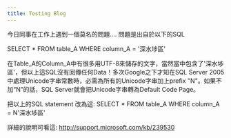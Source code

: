 ```yaml
---
title: Testing Blog
---
```


今日同事在工作上遇到一個莫名的問題....
問題是出自於以下的SQL

SELECT * FROM table_A WHERE column_A = '深水埗區'

在Table_A的Column_A中有很多用UTF-8來儲存的文字，當然當中包含了'深水埗區'，但以上這SQL沒有回傳任何Data！多次Google之下才知在SQL Server 2005中處理Unicode字串常數時，必需為所有的Unicode字串加上prefix "N"。如果不加“N”的話，SQL Server就會把Unicode字串轉為Default Code Page。

把以上的SQL statement 改為這:
SELECT * FROM table_A WHERE column_A = N'深水埗區'

詳細的說明可看這:
http://support.microsoft.com/kb/239530
